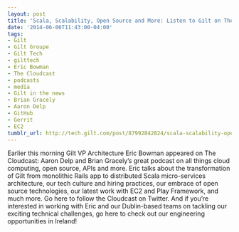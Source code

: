 ```yaml
---
layout: post
title: 'Scala, Scalability, Open Source and More: Listen to Gilt on The Cloudcast!'
date: '2014-06-06T11:43:00-04:00'
tags:
- Gilt
- Gilt Groupe
- Gilt Tech
- gilttech
- Eric Bowman
- The Cloudcast
- podcasts
- media
- Gilt in the news
- Brian Gracely
- Aaron Delp
- GitHub
- Gerrit
- EC2
tumblr_url: http://tech.gilt.com/post/87992842824/scala-scalability-open-source-and-more-listen
---
```



Earlier this morning Gilt VP Architecture Eric Bowman appeared on The Cloudcast: Aaron Delp and Brian Gracely’s great podcast on all things cloud computing, open source, APIs and more. Eric talks about the transformation of Gilt from monolithic Rails app to distributed Scala micro-services architecture, our tech culture and hiring practices, our embrace of open source technologies, our latest work with EC2 and Play Framework, and much more.
Go here to follow the Cloudcast on Twitter. And if you’re interested in working with Eric and our Dublin-based teams on tackling our exciting technical challenges, go here to check out our engineering opportunities in Ireland!
